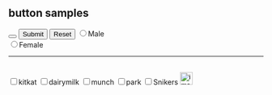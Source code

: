 <!DOCTYPE html>
<html lang="en">
<head>
    <meta charset="UTF-8">
    <meta name="viewport" content="width=device-width, initial-scale=1.0">
    <title>buttons</title>
</head>
<body>
    <!-- button samples-->
    <h2> button samples</h2>
    <button type="Submit"></button>
    <input type="submit" value="Submit">
    <input type="reset" value="Reset">
    <input type="radio" name="gender" value = "Male">Male
    <br>
    <input type="radio" name="gender" value = "Female">Female
    <hr>
    <br>
    <input type="checkbox" name="chocolates" value = "kitkat">kitkat
    <input type="checkbox" name="chocolates" value = "dairymilk">dairymilk
    <input type="checkbox" name="chocolates" value = "munch">munch
    <input type="checkbox" name="chocolates" value = "park">park
    <input type="checkbox" name="chocolates" value = "Snikers">Snikers
    <input type="image" src ="flower.jpg" alt="image button" width="25">
    

</body>
</html>
